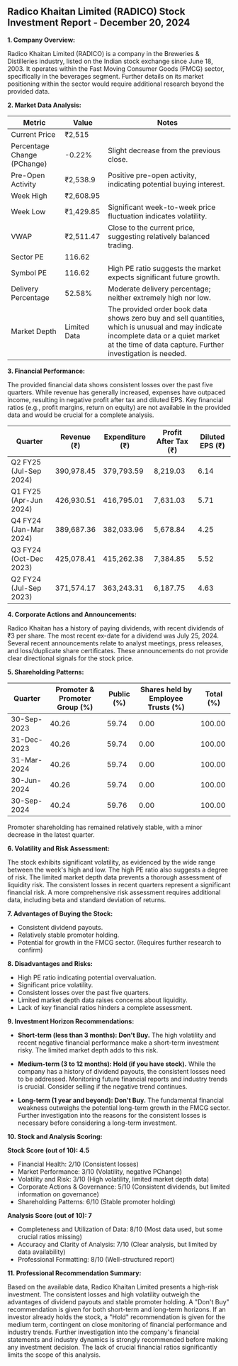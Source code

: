 ## Radico Khaitan Limited (RADICO) Stock Investment Report - December 20, 2024

**1. Company Overview:**

Radico Khaitan Limited (RADICO) is a company in the Breweries & Distilleries industry, listed on the Indian stock exchange since June 18, 2003.  It operates within the Fast Moving Consumer Goods (FMCG) sector, specifically in the beverages segment.  Further details on its market positioning within the sector would require additional research beyond the provided data.

**2. Market Data Analysis:**

| Metric                     | Value          | Notes                                                              |
|-----------------------------|-----------------|----------------------------------------------------------------------|
| Current Price               | ₹2,515         |                                                                      |
| Percentage Change (PChange) | -0.22%         | Slight decrease from the previous close.                             |
| Pre-Open Activity          | ₹2,538.9       | Positive pre-open activity, indicating potential buying interest.     |
| Week High                   | ₹2,608.95       |                                                                      |
| Week Low                    | ₹1,429.85       | Significant week-to-week price fluctuation indicates volatility.      |
| VWAP                        | ₹2,511.47       | Close to the current price, suggesting relatively balanced trading. |
| Sector PE                   | 116.62         |                                                                      |
| Symbol PE                   | 116.62         | High PE ratio suggests the market expects significant future growth. |
| Delivery Percentage         | 52.58%         | Moderate delivery percentage; neither extremely high nor low.       |
| Market Depth                | Limited Data    | The provided order book data shows zero buy and sell quantities, which is unusual and may indicate incomplete data or a quiet market at the time of data capture. Further investigation is needed. |


**3. Financial Performance:**

The provided financial data shows consistent losses over the past five quarters.  While revenue has generally increased, expenses have outpaced income, resulting in negative profit after tax and diluted EPS.  Key financial ratios (e.g., profit margins, return on equity) are not available in the provided data and would be crucial for a complete analysis.

| Quarter      | Revenue (₹)      | Expenditure (₹) | Profit After Tax (₹) | Diluted EPS (₹) |
|--------------|-----------------|-----------------|-----------------------|-----------------|
| Q2 FY25 (Jul-Sep 2024) | 390,978.45      | 379,793.59      | 8,219.03             | 6.14             |
| Q1 FY25 (Apr-Jun 2024) | 426,930.51      | 416,795.01      | 7,631.03             | 5.71             |
| Q4 FY24 (Jan-Mar 2024) | 389,687.36      | 382,033.96      | 5,678.84             | 4.25             |
| Q3 FY24 (Oct-Dec 2023) | 425,078.41      | 415,262.38      | 7,384.85             | 5.52             |
| Q2 FY24 (Jul-Sep 2023) | 371,574.17      | 363,243.31      | 6,187.75             | 4.63             |


**4. Corporate Actions and Announcements:**

Radico Khaitan has a history of paying dividends, with recent dividends of ₹3 per share.  The most recent ex-date for a dividend was July 25, 2024.  Several recent announcements relate to analyst meetings, press releases, and loss/duplicate share certificates.  These announcements do not provide clear directional signals for the stock price.

**5. Shareholding Patterns:**

| Quarter      | Promoter & Promoter Group (%) | Public (%) | Shares held by Employee Trusts (%) | Total (%) |
|--------------|-----------------------------|------------|---------------------------------|-----------|
| 30-Sep-2023  | 40.26                        | 59.74      | 0.00                           | 100.00    |
| 31-Dec-2023  | 40.26                        | 59.74      | 0.00                           | 100.00    |
| 31-Mar-2024  | 40.26                        | 59.74      | 0.00                           | 100.00    |
| 30-Jun-2024  | 40.26                        | 59.74      | 0.00                           | 100.00    |
| 30-Sep-2024  | 40.24                        | 59.76      | 0.00                           | 100.00    |

Promoter shareholding has remained relatively stable, with a minor decrease in the latest quarter.

**6. Volatility and Risk Assessment:**

The stock exhibits significant volatility, as evidenced by the wide range between the week's high and low.  The high PE ratio also suggests a degree of risk.  The limited market depth data prevents a thorough assessment of liquidity risk.  The consistent losses in recent quarters represent a significant financial risk.  A more comprehensive risk assessment requires additional data, including beta and standard deviation of returns.

**7. Advantages of Buying the Stock:**

* Consistent dividend payouts.
* Relatively stable promoter holding.
* Potential for growth in the FMCG sector. (Requires further research to confirm)

**8. Disadvantages and Risks:**

* High PE ratio indicating potential overvaluation.
* Significant price volatility.
* Consistent losses over the past five quarters.
* Limited market depth data raises concerns about liquidity.
* Lack of key financial ratios hinders a complete assessment.

**9. Investment Horizon Recommendations:**

* **Short-term (less than 3 months): Don't Buy.** The high volatility and recent negative financial performance make a short-term investment risky.  The limited market depth adds to this risk.

* **Medium-term (3 to 12 months): Hold (if you have stock).**  While the company has a history of dividend payouts, the consistent losses need to be addressed.  Monitoring future financial reports and industry trends is crucial.  Consider selling if the negative trend continues.

* **Long-term (1 year and beyond): Don't Buy.**  The fundamental financial weakness outweighs the potential long-term growth in the FMCG sector.  Further investigation into the reasons for the consistent losses is necessary before considering a long-term investment.


**10. Stock and Analysis Scoring:**

**Stock Score (out of 10): 4.5**

* Financial Health: 2/10 (Consistent losses)
* Market Performance: 3/10 (Volatility, negative PChange)
* Volatility and Risk: 3/10 (High volatility, limited market depth data)
* Corporate Actions & Governance: 5/10 (Consistent dividends, but limited information on governance)
* Shareholding Patterns: 6/10 (Stable promoter holding)

**Analysis Score (out of 10): 7**

* Completeness and Utilization of Data: 8/10 (Most data used, but some crucial ratios missing)
* Accuracy and Clarity of Analysis: 7/10 (Clear analysis, but limited by data availability)
* Professional Formatting: 8/10 (Well-structured report)


**11. Professional Recommendation Summary:**

Based on the available data, Radico Khaitan Limited presents a high-risk investment.  The consistent losses and high volatility outweigh the advantages of dividend payouts and stable promoter holding.  A "Don't Buy" recommendation is given for both short-term and long-term horizons.  If an investor already holds the stock, a "Hold" recommendation is given for the medium term, contingent on close monitoring of financial performance and industry trends.  Further investigation into the company's financial statements and industry dynamics is strongly recommended before making any investment decision.  The lack of crucial financial ratios significantly limits the scope of this analysis.
